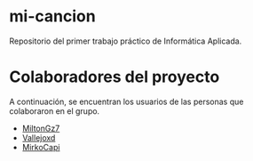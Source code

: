 # mi-cancion
Repositorio del primer trabajo práctico de Informática Aplicada.

# Colaboradores del proyecto
A continuación, se encuentran los usuarios de las personas que colaboraron en el grupo.

- [MiltonGz7](https://github.com/MiltonGz7)<br>
- [Vallejoxd](https://github.com/Vallejoxd)<br>
- [MirkoCapi](https://github.com/MirkoCapi)<br>
